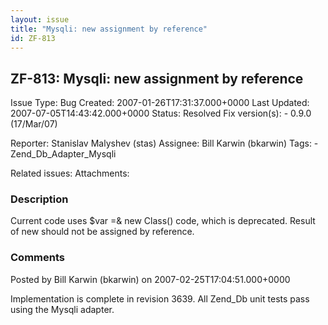 ```yaml
---
layout: issue
title: "Mysqli: new assignment by reference"
id: ZF-813
---
```


ZF-813: Mysqli: new assignment by reference
-------------------------------------------

 Issue Type: Bug Created: 2007-01-26T17:31:37.000+0000 Last Updated: 2007-07-05T14:43:42.000+0000 Status: Resolved Fix version(s): - 0.9.0 (17/Mar/07)
 
 Reporter:  Stanislav Malyshev (stas)  Assignee:  Bill Karwin (bkarwin)  Tags: - Zend\_Db\_Adapter\_Mysqli
 
 Related issues: 
 Attachments: 
### Description

Current code uses $var =& new Class() code, which is deprecated. Result of new should not be assigned by reference.

 

 

### Comments

Posted by Bill Karwin (bkarwin) on 2007-02-25T17:04:51.000+0000

Implementation is complete in revision 3639. All Zend\_Db unit tests pass using the Mysqli adapter.

 

 